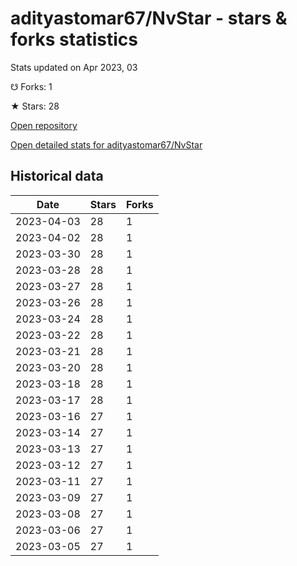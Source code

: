 # adityastomar67/NvStar - stars & forks statistics

Stats updated on Apr 2023, 03

☋ Forks: 1

★ Stars: 28

[Open repository](https://github.com/adityastomar67/NvStar)

[Open detailed stats for adityastomar67/NvStar](https://reviewgithub.com/rep/adityastomar67/NvStar)

## Historical data
| Date | Stars | Forks |
|------|-------|-------|
| 2023-04-03 | 28 | 1 | 
| 2023-04-02 | 28 | 1 | 
| 2023-03-30 | 28 | 1 | 
| 2023-03-28 | 28 | 1 | 
| 2023-03-27 | 28 | 1 | 
| 2023-03-26 | 28 | 1 | 
| 2023-03-24 | 28 | 1 | 
| 2023-03-22 | 28 | 1 | 
| 2023-03-21 | 28 | 1 | 
| 2023-03-20 | 28 | 1 | 
| 2023-03-18 | 28 | 1 | 
| 2023-03-17 | 28 | 1 | 
| 2023-03-16 | 27 | 1 | 
| 2023-03-14 | 27 | 1 | 
| 2023-03-13 | 27 | 1 | 
| 2023-03-12 | 27 | 1 | 
| 2023-03-11 | 27 | 1 | 
| 2023-03-09 | 27 | 1 | 
| 2023-03-08 | 27 | 1 | 
| 2023-03-06 | 27 | 1 | 
| 2023-03-05 | 27 | 1 | 

